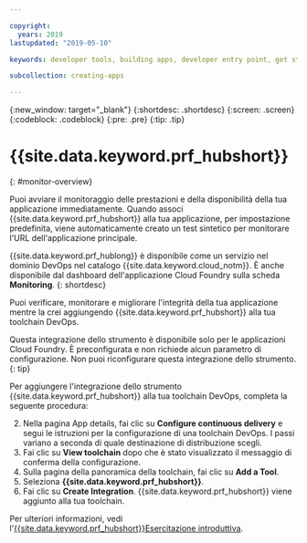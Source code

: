 ```yaml
---

copyright:
  years: 2019
lastupdated: "2019-05-10"

keywords: developer tools, building apps, developer entry point, get started coding, DevOps, toolchain, monitoring, monitor, health

subcollection: creating-apps

---
```

{:new_window: target="_blank"}
{:shortdesc: .shortdesc}
{:screen: .screen}
{:codeblock: .codeblock}
{:pre: .pre}
{:tip: .tip}

# {{site.data.keyword.prf_hubshort}}
{: #monitor-overview}

Puoi avviare il monitoraggio delle prestazioni e della disponibilità della tua applicazione immediatamente. Quando associ {{site.data.keyword.prf_hubshort}} alla tua applicazione, per impostazione predefinita, viene automaticamente creato un test sintetico per monitorare l'URL dell'applicazione principale.

{{site.data.keyword.prf_hublong}} è disponibile come un servizio nel dominio DevOps nel catalogo {{site.data.keyword.cloud_notm}}.  È anche disponibile dal dashboard dell'applicazione Cloud Foundry sulla scheda **Monitoring**.
{: shortdesc}

Puoi verificare, monitorare e migliorare l'integrità della tua applicazione mentre la crei aggiungendo {{site.data.keyword.prf_hubshort}} alla tua toolchain DevOps.

Questa integrazione dello strumento è disponibile solo per le applicazioni Cloud Foundry. È preconfigurata e non richiede alcun parametro di configurazione. Non puoi riconfigurare questa integrazione dello strumento.
{: tip}

Per aggiungere l'integrazione dello strumento {{site.data.keyword.prf_hubshort}} alla tua toolchain DevOps, completa la seguente procedura:

2. Nella pagina App details, fai clic su **Configure continuous delivery** e segui le istruzioni per la configurazione di una toolchain DevOps. I passi variano a seconda di quale destinazione di distribuzione scegli.
3. Fai clic su **View toolchain** dopo che è stato visualizzato il messaggio di conferma della configurazione.
4. Sulla pagina della panoramica della toolchain, fai clic su **Add a Tool**.
5. Seleziona **{{site.data.keyword.prf_hubshort}}**.
6. Fai clic su **Create Integration**. {{site.data.keyword.prf_hubshort}} viene aggiunto alla tua toolchain.

Per ulteriori informazioni, vedi l'[{{site.data.keyword.prf_hubshort}}Esercitazione introduttiva](/docs/services/AvailabilityMonitoring?topic=availability-monitoring-avmon_gettingstarted). 

